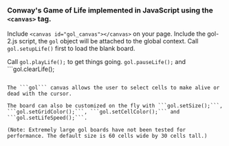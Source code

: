 ###  Conway's Game of Life implemented in JavaScript using the ```<canvas>``` tag.

Include ```<canvas id="gol_canvas"></canvas>``` on your page. 
Include the gol-2.js script, the ```gol``` object will be attached to
the global context.
Call ```gol.setupLife()``` first to load the blank board.

Call ```gol.playLife();``` to get things going. ```gol.pauseLife();``` and ```gol.clearLife();
``` are also included for convenience.

The ```gol``` canvas allows the user to select cells to make alive or dead with the cursor.

The board can also be customized on the fly with ```gol.setSize();```, ```gol.setGridColor();```, ```gol.setCellColor();``` and ```gol.setLifeSpeed();```.

(Note: Extremely large gol boards have not been tested for performance. The default size is 60 cells wide by 30 cells tall.) 
